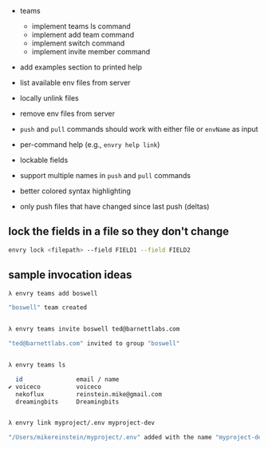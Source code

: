 * teams
  * implement teams ls command
  * implement add team command
  * implement switch command
  * implement invite member command

* add examples section to printed help
* list available env files from server
* locally unlink files
* remove env files from server
* `push` and `pull` commands should work with either file or `envName` as input
* per-command help (e.g., `envry help link`)
* lockable fields
* support multiple names in `push` and `pull` commands
* better colored syntax highlighting
* only push files that have changed since last push (deltas)


## lock the fields in a file so they don't change
```bash
envry lock <filepath> --field FIELD1 --field FIELD2
```

## sample invocation ideas

```bash
λ envry teams add boswell

"boswell" team created


λ envry teams invite boswell ted@barnettlabs.com

"ted@barnettlabs.com" invited to group "boswell"


λ envry teams ls

  id               email / name
✔ voiceco          voiceco
  nekoflux         reinstein.mike@gmail.com
  dreamingbits     Dreamingbits


λ envry link myproject/.env myproject-dev

"/Users/mikereinstein/myproject/.env" added with the name "myproject-dev"

```
